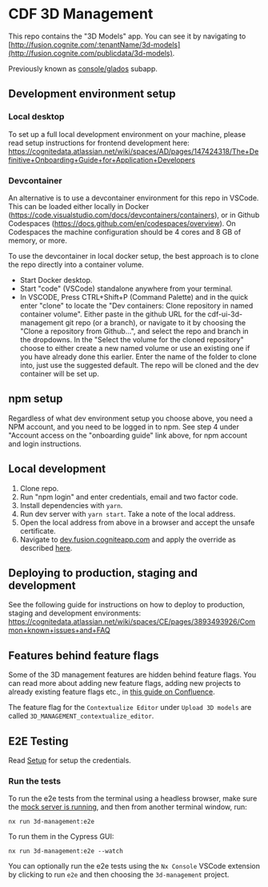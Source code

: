 # CDF 3D Management

This repo contains the "3D Models" app. You can see it by navigating to [http://fusion.cognite.com/:tenantName/3d-models](http://fusion.cognite.com/publicdata/3d-models).

Previously known as [console/glados](https://github.com/cognitedata/console) subapp.

## Development environment setup

### Local desktop

To set up a full local development environment on your machine, please read setup instructions for frontend development here: <https://cognitedata.atlassian.net/wiki/spaces/AD/pages/147424318/The+Definitive+Onboarding+Guide+for+Application+Developers>

### Devcontainer

An alternative is to use a devcontainer environment for this repo in VSCode. This can be loaded either locally in Docker (<https://code.visualstudio.com/docs/devcontainers/containers>), or in Github Codespaces (<https://docs.github.com/en/codespaces/overview>).
On Codespaces the machine configuration should be 4 cores and 8 GB of memory, or more.

To use the devcontainer in local docker setup, the best approach is to clone the repo directly into a container volume.

- Start Docker desktop.
- Start "code" (VSCode) standalone anywhere from your terminal.
- In VSCODE, Press CTRL+Shift+P (Command Palette) and in the quick enter "clone" to locate the "Dev containers: Clone repository in named container volume". Either paste in the github URL for the cdf-ui-3d-management git repo (or a branch), or navigate to it by choosing the "Clone a repository from Github...", and select the repo and branch in the dropdowns. In the "Select the volume for the cloned repository" choose to either create a new named volume or use an existing one if you have already done this earlier. Enter the name of the folder to clone into, just use the suggested default. The repo will be cloned and the dev container will be set up.

## npm setup

Regardless of what dev environment setup you choose above, you need a NPM account, and you need to be logged in to npm. See step 4 under "Account access on the "onboarding guide" link above, for npm account and login instructions.

## Local development

1. Clone repo.
1. Run "npm login" and enter credentials, email and two factor code.
1. Install dependencies with `yarn`.
1. Run dev server with `yarn start`. Take a note of the local address.
1. Open the local address from above in a browser and accept the unsafe certificate.
1. Navigate to [dev.fusion.cogniteapp.com](https://dev.fusion.cogniteapp.com/) and apply the override as described [here](https://cognitedata.atlassian.net/l/cp/4aVs8u9B).

## Deploying to production, staging and development

See the following guide for instructions on how to deploy to production, staging and development environments: https://cognitedata.atlassian.net/wiki/spaces/CE/pages/3893493926/Common+known+issues+and+FAQ

## Features behind feature flags

Some of the 3D management features are hidden behind feature flags. You can read more about adding new feature flags, adding new projects to already existing feature flags etc., in [this guide on Confluence](https://cognitedata.atlassian.net/wiki/spaces/DEGEXP/pages/3721068657/Feature+flags+unleash).

The feature flag for the `Contextualize Editor` under `Upload 3D models` are called `3D_MANAGEMENT_contextualize_editor`.

## E2E Testing

Read [Setup](https://github.com/cognitedata/fusion#setup-1) for setup the credentials.

### Run the tests

To run the e2e tests from the terminal using a headless browser, make sure the [mock server is running](https://github.com/cognitedata/fusion#run-the-tests), and then from another terminal window, run:

`nx run 3d-management:e2e`

To run them in the Cypress GUI:

`nx run 3d-management:e2e --watch`

You can optionally run the e2e tests using the `Nx Console` VSCode extension by clicking to run `e2e` and then choosing the `3d-management` project.
